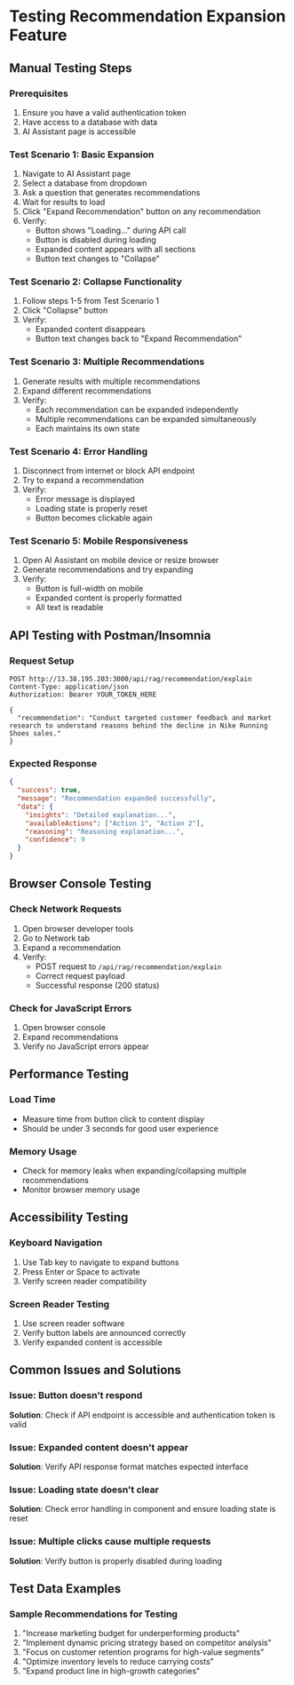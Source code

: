 # Testing Recommendation Expansion Feature

## Manual Testing Steps

### Prerequisites
1. Ensure you have a valid authentication token
2. Have access to a database with data
3. AI Assistant page is accessible

### Test Scenario 1: Basic Expansion
1. Navigate to AI Assistant page
2. Select a database from dropdown
3. Ask a question that generates recommendations
4. Wait for results to load
5. Click "Expand Recommendation" button on any recommendation
6. Verify:
   - Button shows "Loading..." during API call
   - Button is disabled during loading
   - Expanded content appears with all sections
   - Button text changes to "Collapse"

### Test Scenario 2: Collapse Functionality
1. Follow steps 1-5 from Test Scenario 1
2. Click "Collapse" button
3. Verify:
   - Expanded content disappears
   - Button text changes back to "Expand Recommendation"

### Test Scenario 3: Multiple Recommendations
1. Generate results with multiple recommendations
2. Expand different recommendations
3. Verify:
   - Each recommendation can be expanded independently
   - Multiple recommendations can be expanded simultaneously
   - Each maintains its own state

### Test Scenario 4: Error Handling
1. Disconnect from internet or block API endpoint
2. Try to expand a recommendation
3. Verify:
   - Error message is displayed
   - Loading state is properly reset
   - Button becomes clickable again

### Test Scenario 5: Mobile Responsiveness
1. Open AI Assistant on mobile device or resize browser
2. Generate recommendations and try expanding
3. Verify:
   - Button is full-width on mobile
   - Expanded content is properly formatted
   - All text is readable

## API Testing with Postman/Insomnia

### Request Setup
```
POST http://13.38.195.203:3000/api/rag/recommendation/explain
Content-Type: application/json
Authorization: Bearer YOUR_TOKEN_HERE

{
  "recommendation": "Conduct targeted customer feedback and market research to understand reasons behind the decline in Nike Running Shoes sales."
}
```

### Expected Response
```json
{
  "success": true,
  "message": "Recommendation expanded successfully",
  "data": {
    "insights": "Detailed explanation...",
    "availableActions": ["Action 1", "Action 2"],
    "reasoning": "Reasoning explanation...",
    "confidence": 9
  }
}
```

## Browser Console Testing

### Check Network Requests
1. Open browser developer tools
2. Go to Network tab
3. Expand a recommendation
4. Verify:
   - POST request to `/api/rag/recommendation/explain`
   - Correct request payload
   - Successful response (200 status)

### Check for JavaScript Errors
1. Open browser console
2. Expand recommendations
3. Verify no JavaScript errors appear

## Performance Testing

### Load Time
- Measure time from button click to content display
- Should be under 3 seconds for good user experience

### Memory Usage
- Check for memory leaks when expanding/collapsing multiple recommendations
- Monitor browser memory usage

## Accessibility Testing

### Keyboard Navigation
1. Use Tab key to navigate to expand buttons
2. Press Enter or Space to activate
3. Verify screen reader compatibility

### Screen Reader Testing
1. Use screen reader software
2. Verify button labels are announced correctly
3. Verify expanded content is accessible

## Common Issues and Solutions

### Issue: Button doesn't respond
**Solution**: Check if API endpoint is accessible and authentication token is valid

### Issue: Expanded content doesn't appear
**Solution**: Verify API response format matches expected interface

### Issue: Loading state doesn't clear
**Solution**: Check error handling in component and ensure loading state is reset

### Issue: Multiple clicks cause multiple requests
**Solution**: Verify button is properly disabled during loading

## Test Data Examples

### Sample Recommendations for Testing
1. "Increase marketing budget for underperforming products"
2. "Implement dynamic pricing strategy based on competitor analysis"
3. "Focus on customer retention programs for high-value segments"
4. "Optimize inventory levels to reduce carrying costs"
5. "Expand product line in high-growth categories"

